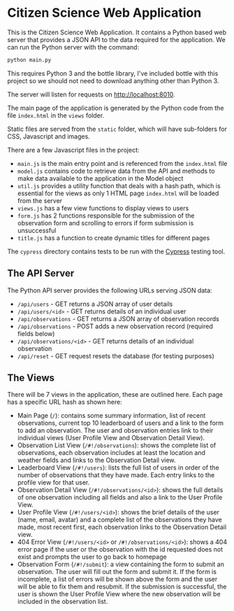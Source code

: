 # Citizen Science Web Application

This is the Citizen Science Web Application. It contains a
Python based web server that provides a JSON API to the data required for the application.  We can run the Python server with the command:

```python
python main.py
```

This requires Python 3 and the bottle library, I've included bottle with this project so we should not need to download anything other than Python 3.

The server will listen for requests on [http://localhost:8010](http://localhost:8010/).

The main page of the application is generated by the Python code from the file `index.html` in the `views` folder.

Static files are served from the `static` folder, which will have sub-folders for CSS, Javascript and images.

There are a few Javascript files in the project:

* `main.js` is the main entry point and is referenced from the `index.html` file
* `model.js` contains code to retrieve data from the API and methods to make data available to the application in the Model object
* `util.js` provides a utility function that deals with a hash path, which is essential for the views as only 1 HTML page `index.html` will be loaded from the server
* `views.js` has a few view functions to display views to users
* `form.js` has 2 functions responsible for the submission of the observation form and scrolling to errors if form submission is unsuccessful
* `title.js` has a function to create dynamic titles for different pages

The `cypress` directory contains tests to be run with the [Cypress](https://cypress.io) testing tool.

## The API Server

The Python API server provides the following URLs serving JSON data:

* `/api/users` - GET returns a JSON array of user details
* `/api/users/<id>` - GET returns details of an individual user
* `/api/observations` - GET returns a JSON array of observation records
* `/api/observations` - POST adds a new observation record (required fields below)
* `/api/observations/<id>` - GET returns details of an individual observation
* `/api/reset` - GET request resets the database (for testing purposes)

## The Views

There will be 7 views in the application, these are outlined here. Each page has a specific URL hash as shown here:

* Main Page (`/`): contains some summary information, list of recent observations, current top 10 leaderboard of users and a link to the form to add an observation.  The user and observation entries link to their individual views (User Profile View and Observation Detail View).
* Observation List View (`/#!/observations`): shows the complete list of observations, each observation includes at least the location and weather fields and links to the Observation Detail view.
* Leaderboard View (`/#!/users`): lists the full list of users in order of the number of observations that they have made. Each entry links to the profile view for that user.
* Observation Detail View (`/#!/observations/<id>`): shows the full details of one observation including all fields and also a link to the User Profile View.
* User Profile View (`/#!/users/<id>`): shows the brief details of the user (name, email, avatar) and a complete list of the observations they have made, most recent first, each observation links to the Observation Detail view.
* 404 Error View (`/#!/users/<id>` or `/#!/observations/<id>`): shows a 404 error page if the user or the observation with the id requested does not exist and prompts the user to go back to homepage
* Observation Form (`/#!/submit`): a view containing the form to submit an observation. The user will fill out the form and submit it. If the form is incomplete, a list of errors will be shown above the form and the user will be able to fix them and resubmit.  If the submission is successful, the user is shown the User Profile View where the new observation will be included in the observation list.
